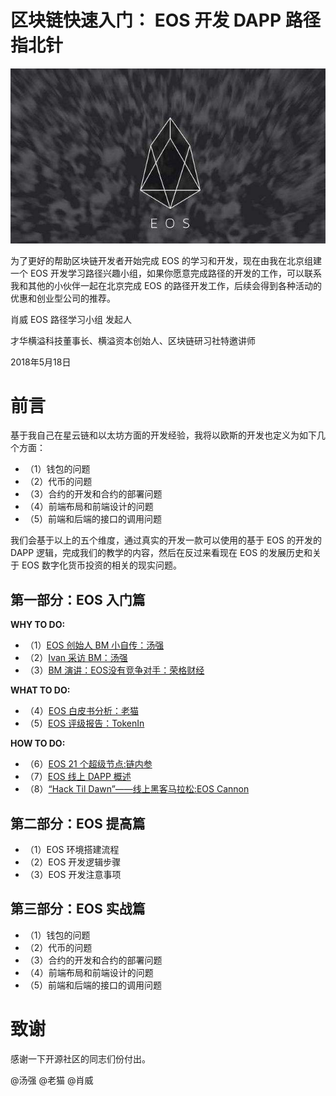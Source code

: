 # 区块链快速入门： EOS 开发 DAPP 路径 指北针

![image](image/eos.jpg)

为了更好的帮助区块链开发者开始完成 EOS 的学习和开发，现在由我在北京组建一个 EOS 开发学习路径兴趣小组，如果你愿意完成路径的开发的工作，可以联系我和其他的小伙伴一起在北京完成 EOS 的路径开发工作，后续会得到各种活动的优惠和创业型公司的推荐。

肖威 EOS 路径学习小组 发起人

才华横溢科技董事长、横溢资本创始人、区块链研习社特邀讲师

2018年5月18日

# 前言

基于我自己在星云链和以太坊方面的开发经验，我将以欧斯的开发也定义为如下几个方面：

- （1）钱包的问题
- （2）代币的问题
- （3）合约的开发和合约的部署问题
- （4）前端布局和前端设计的问题
- （5）前端和后端的接口的调用问题

我们会基于以上的五个维度，通过真实的开发一款可以使用的基于 EOS 的开发的 DAPP 逻辑，完成我们的教学的内容，然后在反过来看现在 EOS 的发展历史和关于 EOS 数字化货币投资的相关的现实问题。

## 第一部分：EOS 入门篇

**WHY TO DO:**
- （1）[EOS 创始人 BM 小自传：汤强](chapters/rumenpian/1.md)
- （2）[Ivan 采访 BM：汤强](chapters/rumenpian/7.md)
- （3）[BM 演讲：EOS没有竞争对手：荣格财经](chapters/rumenpian/8.md)

**WHAT TO DO:**
- （4）[EOS 白皮书分析：老猫](chapters/rumenpian/2.md)
- （5）[EOS 评级报告：TokenIn](chapters/rumenpian/5.md)

**HOW TO DO:**
- （6）[EOS 21 个超级节点:链内参](chapters/rumenpian/3.md)
- （7）[EOS 线上 DAPP 概述](chapters/rumenpian/4.md)
- （8）[“Hack Til Dawn”——线上黑客马拉松:EOS Cannon](chapters/rumenpian/6.md)


## 第二部分：EOS 提高篇
- （1）EOS 环境搭建流程
- （2）EOS 开发逻辑步骤
- （3）EOS 开发注意事项

## 第三部分：EOS 实战篇
- （1）钱包的问题
- （2）代币的问题
- （3）合约的开发和合约的部署问题
- （4）前端布局和前端设计的问题
- （5）前端和后端的接口的调用问题


# 致谢
感谢一下开源社区的同志们份付出。

 @汤强 @老猫 @肖威
